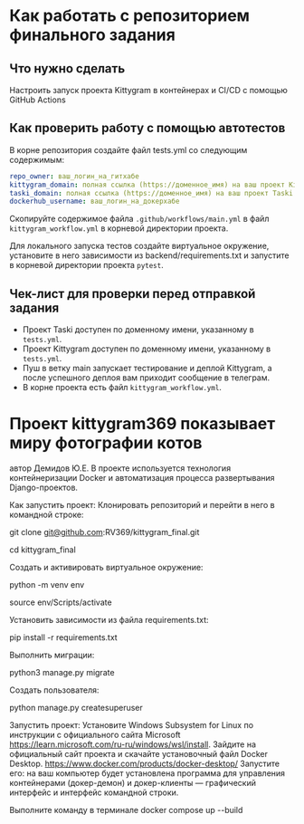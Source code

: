 #  Как работать с репозиторием финального задания

## Что нужно сделать

Настроить запуск проекта Kittygram в контейнерах и CI/CD с помощью GitHub Actions

## Как проверить работу с помощью автотестов

В корне репозитория создайте файл tests.yml со следующим содержимым:
```yaml
repo_owner: ваш_логин_на_гитхабе
kittygram_domain: полная ссылка (https://доменное_имя) на ваш проект Kittygram
taski_domain: полная ссылка (https://доменное_имя) на ваш проект Taski
dockerhub_username: ваш_логин_на_докерхабе
```

Скопируйте содержимое файла `.github/workflows/main.yml` в файл `kittygram_workflow.yml` в корневой директории проекта.

Для локального запуска тестов создайте виртуальное окружение, установите в него зависимости из backend/requirements.txt и запустите в корневой директории проекта `pytest`.

## Чек-лист для проверки перед отправкой задания

- Проект Taski доступен по доменному имени, указанному в `tests.yml`.
- Проект Kittygram доступен по доменному имени, указанному в `tests.yml`.
- Пуш в ветку main запускает тестирование и деплой Kittygram, а после успешного деплоя вам приходит сообщение в телеграм.
- В корне проекта есть файл `kittygram_workflow.yml`.

# Проект kittygram369 показывает миру фотографии котов
автор Демидов Ю.Е.
В проекте используется технология контейнеризации Docker и автоматизация процесса развертывания Django-проектов.

Как запустить проект: Клонировать репозиторий и перейти в него в командной строке:

git clone git@github.com:RV369/kittygram_final.git

cd kittygram_final

Cоздать и активировать виртуальное окружение:

python -m venv env

source env/Scripts/activate

Установить зависимости из файла requirements.txt:

pip install -r requirements.txt

Выполнить миграции:

python3 manage.py migrate

Создать пользователя:

python manage.py createsuperuser

Запустить проект:
Установите Windows Subsystem for Linux по инструкции с официального сайта Microsoft
https://learn.microsoft.com/ru-ru/windows/wsl/install. 
Зайдите на официальный сайт проекта и скачайте установочный файл Docker Desktop.
https://www.docker.com/products/docker-desktop/
Запустите его: на ваш компьютер будет установлена программа для управления контейнерами (докер-демон) и докер-клиенты — графический интерфейс и интерфейс командной строки.

Выполните команду в терминале
docker compose up --build

